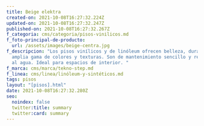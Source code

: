```yaml
---
title: Beige elektra
created-on: 2021-10-08T16:27:32.224Z
updated-on: 2021-10-08T16:27:32.247Z
published-on: 2021-10-08T16:27:32.267Z
f_categoria: cms/categoria/pisos-vinilicos.md
f_foto-principal-de-producto:
  url: /assets/images/beige-centra.jpg
f_descripcion: "Los pisos vinílicos y de linóleum ofrecen belleza, durabilidad y
  amplia gama de colores y texturas. Son de mantenimiento sencillo y resistentes
  al agua. Ideal para espacios de interior. "
f_marca: cms/marca/tekno-step.md
f_linea: cms/linea/linóleum-y-sintéticos.md
tags: pisos
layout: "[pisos].html"
date: 2021-10-08T16:27:32.280Z
seo:
  noindex: false
  twitter:title: summary
  twitter:card: summary
---
```

